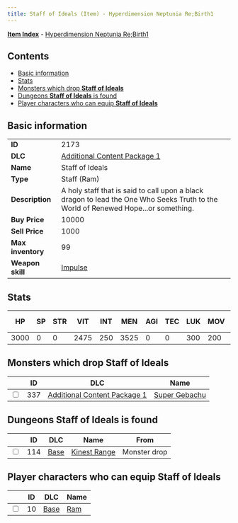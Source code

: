```yaml
---
title: Staff of Ideals (Item) - Hyperdimension Neptunia Re;Birth1
---
```


[**Item Index**](/neptunia/rb1/item/index.html) - [Hyperdimension Neptunia Re;Birth1](/neptunia/rb1)

## Contents

- [Basic information](#basic-information)
- [Stats](#stats)
- [Monsters which drop **Staff of Ideals**](#monsters-which-drop-staff-of-ideals)
- [Dungeons **Staff of Ideals** is found](#dungeons-staff-of-ideals-is-found)
- [Player characters who can equip **Staff of Ideals**](#player-characters-who-can-equip-staff-of-ideals)

## Basic information

|   |   |
| -- | -- |
| **ID** | 2173 |
| **DLC** | [Additional Content Package 1](/neptunia/rb1/dlc/10-pack1.html) |
| **Name** | Staff of Ideals |
| **Type** | Staff (Ram) |
| **Description** | A holy staff that is said to call upon a black dragon to lead the One Who Seeks Truth to the World of Renewed Hope...or something. |
| **Buy Price** | 10000 |
| **Sell Price** | 1000 |
| **Max inventory** | 99 |
| **Weapon skill** | [Impulse](/neptunia/rb1/skill/1-1802-impulse.html) |


## Stats

| HP | SP | STR | VIT | INT | MEN | AGI | TEC | LUK | MOV | Fire res. | Ice res. | Wind res. | Lightning res. |
| -- | -- | --- | --- | --- | --- | --- | --- | --- | --- | --------- | -------- | --------- | -------------- |
| 3000 | 0 | 0 | 2475 | 250 | 3525 | 0 | 0 | 300 | 200 | 0 | 0 | 0 | 0 |


## Monsters which drop **Staff of Ideals**

|    | ID | DLC | Name |
| -- | -- | --- | ---- |
| <input type="checkbox" id="rb1-monster-10-337" class="trackbox" /> | 337 | [Additional Content Package 1](/neptunia/rb1/dlc/10-pack1.html) | [Super Gebachu](/neptunia/rb1/monster/10-337-super-gebachu.html) |


## Dungeons **Staff of Ideals** is found

|    | ID | DLC | Name | From |
| -- | -- | --- | ---- | ---- |
| <input type="checkbox" id="rb1-dungeon-1-114" class="trackbox" /> | 114 | [Base](/neptunia/rb1/dlc/1-base.html) | [Kinest Range](/neptunia/rb1/dungeon/1-114-kinest-range.html) | Monster drop |


## Player characters who can equip **Staff of Ideals**

|    | ID | DLC | Name |
| -- | -- | --- | ---- |
| <input type="checkbox" id="rb1-player-1-10" class="trackbox" /> | 10 | [Base](/neptunia/rb1/dlc/1-base.html) | [Ram](/neptunia/rb1/player/1-10-ram.html) |
